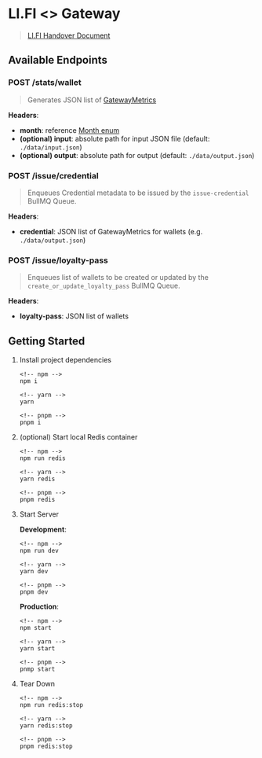 # LI.FI <> Gateway

> [LI.FI Handover Document](https://www.notion.so/mygateway/Li-Fi-Loyalty-Pass-Issuance-Handover-5a178de816534ef9b0a871aca3ac318d?pvs=4)

## Available Endpoints

### POST /stats/wallet
> Generates JSON list of [GatewayMetrics](./src/utils/analytics.ts#L4)

**Headers**:
- __month__: reference [Month enum](./src/utils/analytics.ts#L35)
- __(optional) input__: absolute path for input JSON file (default: `./data/input.json`)
- __(optional) output__: absolute path for output (default: `./data/output.json`)

### POST /issue/credential
> Enqueues Credential metadata to be issued by the `issue-credential` BullMQ Queue.

**Headers**:
- __credential__: JSON list of GatewayMetrics for wallets (e.g. `./data/output.json`)

### POST /issue/loyalty-pass
> Enqueues list of wallets to be created or updated by the `create_or_update_loyalty_pass` BullMQ Queue.

**Headers**:
- __loyalty-pass__: JSON list of wallets


## Getting Started
1. Install project dependencies
	```
	<!-- npm -->
	npm i

	<!-- yarn -->
	yarn

	<!-- pnpm -->
	pnpm i
	```

2. (optional) Start local Redis container
	```
	<!-- npm -->
	npm run redis

	<!-- yarn -->
	yarn redis

	<!-- pnpm -->
	pnpm redis
	```

3. Start Server

	__Development__:
	```
	<!-- npm -->
	npm run dev

	<!-- yarn -->
	yarn dev

	<!-- pnpm -->
	pnpm dev
	```

	__Production__:
	```
	<!-- npm -->
	npm start

	<!-- yarn -->
	yarn start

	<!-- pnpm -->
	pnmp start
	```

4. Tear Down
	```
	<!-- npm -->
	npm run redis:stop

	<!-- yarn -->
	yarn redis:stop

	<!-- pnpm -->
	pnpm redis:stop
	```
